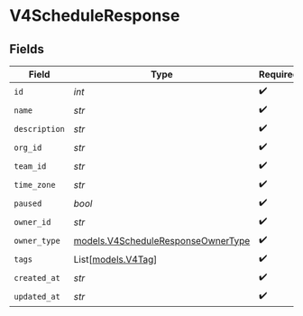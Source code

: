 # V4ScheduleResponse


## Fields

| Field                                                                          | Type                                                                           | Required                                                                       | Description                                                                    |
| ------------------------------------------------------------------------------ | ------------------------------------------------------------------------------ | ------------------------------------------------------------------------------ | ------------------------------------------------------------------------------ |
| `id`                                                                           | *int*                                                                          | :heavy_check_mark:                                                             | N/A                                                                            |
| `name`                                                                         | *str*                                                                          | :heavy_check_mark:                                                             | N/A                                                                            |
| `description`                                                                  | *str*                                                                          | :heavy_check_mark:                                                             | N/A                                                                            |
| `org_id`                                                                       | *str*                                                                          | :heavy_check_mark:                                                             | N/A                                                                            |
| `team_id`                                                                      | *str*                                                                          | :heavy_check_mark:                                                             | N/A                                                                            |
| `time_zone`                                                                    | *str*                                                                          | :heavy_check_mark:                                                             | N/A                                                                            |
| `paused`                                                                       | *bool*                                                                         | :heavy_check_mark:                                                             | N/A                                                                            |
| `owner_id`                                                                     | *str*                                                                          | :heavy_check_mark:                                                             | N/A                                                                            |
| `owner_type`                                                                   | [models.V4ScheduleResponseOwnerType](../models/v4scheduleresponseownertype.md) | :heavy_check_mark:                                                             | N/A                                                                            |
| `tags`                                                                         | List[[models.V4Tag](../models/v4tag.md)]                                       | :heavy_check_mark:                                                             | N/A                                                                            |
| `created_at`                                                                   | *str*                                                                          | :heavy_check_mark:                                                             | N/A                                                                            |
| `updated_at`                                                                   | *str*                                                                          | :heavy_check_mark:                                                             | N/A                                                                            |